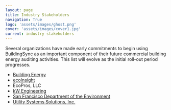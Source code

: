```yaml
---
layout: page
title: Industry Stakeholders
navigation: True
logo: 'assets/images/ghost.png'
cover: 'assets/images/cover1.jpg'
current: industry stakeholders
---
```


Several organizations have made early commitments to begin using BuildingSync as an important component of their future commercial building energy auditing activities. This list will evolve as the initial roll-out period progresses.

- [Building Energy](http://www.buildingenergy.com/)
- [ecoInsight](http://www.ecoinsight.com/)
- EcoPros, LLC
- [kW Engineering](https://www.kw-engineering.com/)
- [San Francisco Department of the Environment](http://sfenvironment.org/)
- [Utility Systems Solutions, Inc.](http://www.us2inc.com/)
